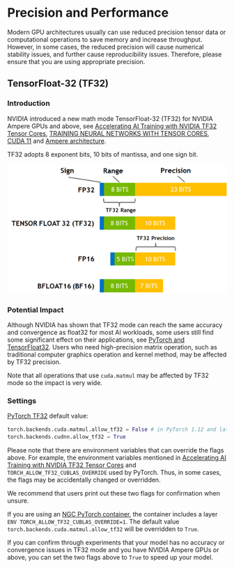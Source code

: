 # Precision and Performance

Modern GPU architectures usually can use reduced precision tensor data or computational operations to save memory and increase throughput. However, in some cases, the reduced precision will cause numerical stability issues, and further cause reproducibility issues. Therefore, please ensure that you are using appropriate precision.

<!-- Maybe adding Automatic Mixed Precision, Float16 or BFloat16 in the future-->

## TensorFloat-32 (TF32)

### Introduction

NVIDIA introduced a new math mode TensorFloat-32 (TF32) for NVIDIA Ampere GPUs and above, see [Accelerating AI Training with NVIDIA TF32 Tensor Cores](https://developer.nvidia.com/blog/accelerating-ai-training-with-tf32-tensor-cores/), [TRAINING NEURAL NETWORKS
WITH TENSOR CORES](https://nvlabs.github.io/eccv2020-mixed-precision-tutorial/files/dusan_stosic-training-neural-networks-with-tensor-cores.pdf), [CUDA 11](https://developer.nvidia.com/blog/cuda-11-features-revealed/) and [Ampere architecture](https://developer.nvidia.com/blog/nvidia-ampere-architecture-in-depth/).

TF32 adopts 8 exponent bits, 10 bits of mantissa, and one sign bit.

![Precision options used for AI training.](../images/precision_options.png)

### Potential Impact

Although NVIDIA has shown that TF32 mode can reach the same accuracy and convergence as float32 for most AI workloads, some users still find some significant effect on their applications, see [PyTorch and TensorFloat32](https://dev-discuss.pytorch.org/t/pytorch-and-tensorfloat32/504). Users who need high-precision matrix operation, such as traditional computer graphics operation and kernel method, may be affected by TF32 precision.

Note that all operations that use `cuda.matmul` may be affected
by TF32 mode so the impact is very wide.

### Settings

[PyTorch TF32](https://pytorch.org/docs/stable/notes/cuda.html#tensorfloat-32-tf32-on-ampere-devices) default value:
```python
torch.backends.cuda.matmul.allow_tf32 = False # in PyTorch 1.12 and later.
torch.backends.cudnn.allow_tf32 = True
```
Please note that there are environment variables that can override the flags above. For example, the environment variables mentioned in [Accelerating AI Training with NVIDIA TF32 Tensor Cores](https://developer.nvidia.com/blog/accelerating-ai-training-with-tf32-tensor-cores/) and `TORCH_ALLOW_TF32_CUBLAS_OVERRIDE` used by PyTorch. Thus, in some cases, the flags may be accidentally changed or overridden.

We recommend that users print out these two flags for confirmation when unsure.

If you are using an [NGC PyTorch container](https://catalog.ngc.nvidia.com/orgs/nvidia/containers/pytorch), the container includes a layer `ENV TORCH_ALLOW_TF32_CUBLAS_OVERRIDE=1`.
The default value `torch.backends.cuda.matmul.allow_tf32` will be overridden to `True`.

If you can confirm through experiments that your model has no accuracy or convergence issues in TF32 mode and you have NVIDIA Ampere GPUs or above, you can set the two flags above to `True` to speed up your model.
